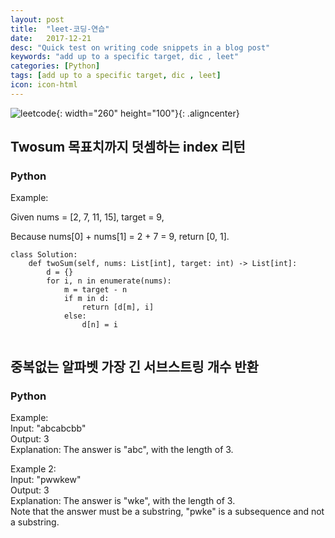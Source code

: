 ```yaml
---
layout: post
title:  "leet-코딩-연습"
date:   2017-12-21
desc: "Quick test on writing code snippets in a blog post"
keywords: "add up to a specific target, dic , leet"
categories: [Python]
tags: [add up to a specific target, dic , leet]
icon: icon-html
---
```


![leetcode](https://user-images.githubusercontent.com/48639285/88495650-85fb5680-cff5-11ea-8a30-fcc2c91ee0c9.png){: width="260" height="100"}{: .aligncenter}

## Twosum 목표치까지 덧셈하는 index 리턴

### Python

Example:

Given nums = [2, 7, 11, 15], target = 9,

Because nums[0] + nums[1] = 2 + 7 = 9,
return [0, 1].

```
class Solution:
    def twoSum(self, nums: List[int], target: int) -> List[int]:
        d = {}
        for i, n in enumerate(nums):
            m = target - n
            if m in d:
                return [d[m], i]
            else:
                d[n] = i
                
```                

                     
    
              

## 중복없는 알파벳 가장 긴 서브스트링 개수 반환

### Python

Example:     
Input: "abcabcbb"   
Output: 3     
Explanation: The answer is "abc", with the length of 3.      

Example 2:     
Input: "pwwkew"        
Output: 3         
Explanation: The answer is "wke", with the length of 3.     
             Note that the answer must be a substring, "pwke" is a subsequence and not a substring.  

```


```



